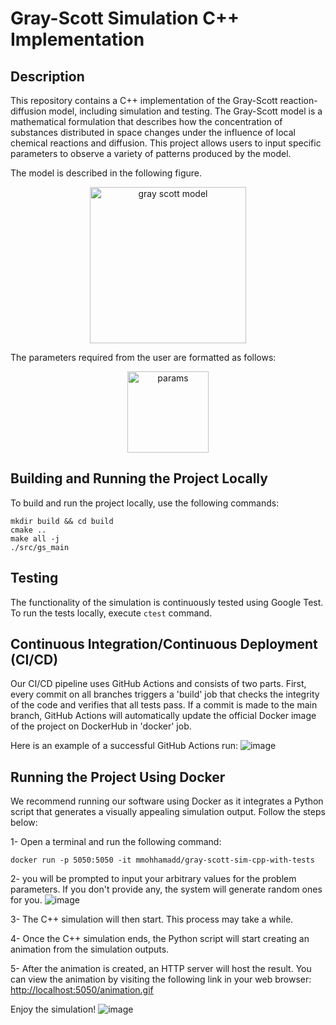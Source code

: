 # Gray-Scott Simulation C++ Implementation
## Description

This repository contains a C++ implementation of the Gray-Scott reaction-diffusion model, including simulation and testing. The Gray-Scott model is a mathematical formulation that describes how the concentration of substances distributed in space changes under the influence of local chemical reactions and diffusion. This project allows users to input specific parameters to observe a variety of patterns produced by the model.



The model is described in the following figure.
<p align="center"><img src="https://user-images.githubusercontent.com/17126595/50368112-549ae900-057d-11e9-85db-464ab4caaae8.png" width="250" alt="gray scott model"/></p>


The parameters required from the user are formatted as follows:
<p align="center"><img src="https://user-images.githubusercontent.com/17126595/50368114-55337f80-057d-11e9-880e-b23dedfa18fa.png" width="130" alt="params"/></p>

## Building and Running the Project Locally
To build and run the project locally, use the following commands:
```
mkdir build && cd build
cmake ..
make all -j
./src/gs_main
```
## Testing

The functionality of the simulation is continuously tested using Google Test. To run the tests locally, execute ```ctest``` command.

## Continuous Integration/Continuous Deployment (CI/CD)

Our CI/CD pipeline uses GitHub Actions and consists of two parts. First, every commit on all branches triggers a 'build' job that checks the integrity of the code and verifies that all tests pass. If a commit is made to the main branch, GitHub Actions will automatically update the official Docker image of the project on DockerHub in 'docker' job.

Here is an example of a successful GitHub Actions run:
![image](https://github.com/mmohhamadd/miscada-group-12/assets/48697484/4e788526-b8bf-4bb4-9d28-676e69363e7a)


## Running the Project Using Docker
We recommend running our software using Docker as it integrates a Python script that generates a visually appealing simulation output. Follow the steps below:

1- Open a terminal and run the following command:
```
docker run -p 5050:5050 -it mmohhamadd/gray-scott-sim-cpp-with-tests
```
2- you will be prompted to input your arbitrary values for the problem parameters. If you don't provide any, the system will generate random ones for you.
![image](https://github.com/mmohhamadd/miscada-group-12/assets/48697484/98c6860e-a423-441c-a8db-1426d63ba38e)

3- The C++ simulation will then start. This process may take a while.

4- Once the C++ simulation ends, the Python script will start creating an animation from the simulation outputs.

5- After the animation is created, an HTTP server will host the result. You can view the animation by visiting the following link in your web browser:
[http://localhost:5050/animation.gif](URL)

Enjoy the simulation!
![image](https://github.com/mmohhamadd/miscada-group-12/assets/48697484/4130fca2-95ce-4216-9b40-2dbb88003918)


